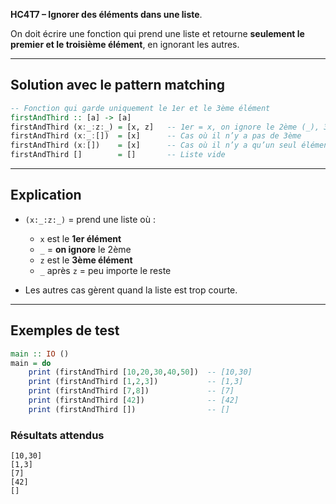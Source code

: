  **HC4T7 – Ignorer des éléments dans une liste**.
 
On doit écrire une fonction qui prend une liste et retourne **seulement le premier et le troisième élément**, en ignorant les autres.

---

##  Solution avec le **pattern matching**

```haskell
-- Fonction qui garde uniquement le 1er et le 3ème élément
firstAndThird :: [a] -> [a]
firstAndThird (x:_:z:_) = [x, z]   -- 1er = x, on ignore le 2ème (_), 3ème = z
firstAndThird (x:_:[])  = [x]      -- Cas où il n’y a pas de 3ème
firstAndThird (x:[])    = [x]      -- Cas où il n’y a qu’un seul élément
firstAndThird []        = []       -- Liste vide
```

---

##  Explication

* `(x:_:z:_)` = prend une liste où :

  * `x` est le **1er élément**
  * `_` = **on ignore** le 2ème
  * `z` est le **3ème élément**
  * `_` après `z` = peu importe le reste
* Les autres cas gèrent quand la liste est trop courte.

---

##  Exemples de test

```haskell
main :: IO ()
main = do
    print (firstAndThird [10,20,30,40,50])  -- [10,30]
    print (firstAndThird [1,2,3])           -- [1,3]
    print (firstAndThird [7,8])             -- [7]
    print (firstAndThird [42])              -- [42]
    print (firstAndThird [])                -- []
```

### Résultats attendus

```
[10,30]
[1,3]
[7]
[42]
[]
```
